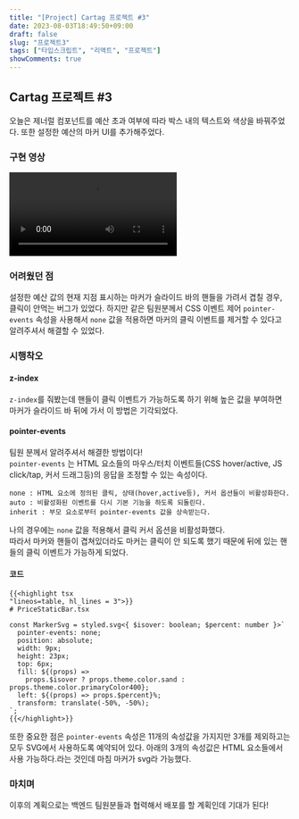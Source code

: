 ```yaml
---
title: "[Project] Cartag 프로젝트 #3"
date: 2023-08-03T18:49:50+09:00
draft: false
slug: "프로젝트3"
tags: ["타입스크립트", "리액트", "프로젝트"]
showComments: true
---
```


## Cartag 프로젝트 #3

오늘은 제너럴 컴포넌트를 예산 초과 여부에 따라 박스 내의 텍스트와 색상을 바꿔주었다. 또한 설정한 예산의 마커 UI를 추가해주었다.

### 구현 영상

<video controls>
  <source src="
https://github.com/kimdaye77/Hugo-blog/assets/63107805/402b4cb1-65df-4cb5-a3f4-59e2dc0d45c4" type="video/mp4" />
</video>

### 어려웠던 점

설정한 예산 값의 현재 지점 표시하는 마커가 슬라이드 바의 핸들을 가려서 겹칠 경우, 클릭이 안먹는 버그가 있었다.
하지만 같은 팀원분께서 CSS 이벤트 제어 `pointer-events` 속성을 사용해서 `none` 값을 적용하면 마커의 클릭 이벤트를 제거할 수 있다고 알려주셔서 해결할 수 있었다.

### 시행착오

#### z-index

`z-index`를 줘봤는데 핸들이 클릭 이벤트가 가능하도록 하기 위해 높은 값을 부여하면 마커가 슬라이드 바 뒤에 가서 이 방법은 기각되었다.

#### pointer-events

팀원 분께서 알려주셔서 해결한 방법이다!<br>
`pointer-events` 는 HTML 요소들의 마우스/터치 이벤트들(CSS hover/active, JS click/tap, 커서 드래그등)의 응답을 조정할 수 있는 속성이다.

```
none : HTML 요소에 정의된 클릭, 상태(hover,active등), 커서 옵션들이 비활성화한다.
auto : 비활성화된 이벤트를 다시 기본 기능을 하도록 되돌린다.
inherit : 부모 요소로부터 pointer-events 값을 상속받는다.
```

나의 경우에는 `none` 값을 적용해서 클릭 커서 옵션을 비활성화했다.<br>
따라서 마커와 핸들이 겹쳐있더라도 마커는 클릭이 안 되도록 했기 때문에 뒤에 있는 핸들의 클릭 이벤트가 가능하게 되었다.

#### 코드

```
{{<highlight tsx
"lineos=table, hl_lines = 3">}}
# PriceStaticBar.tsx

const MarkerSvg = styled.svg<{ $isover: boolean; $percent: number }>`
  pointer-events: none;
  position: absolute;
  width: 9px;
  height: 23px;
  top: 6px;
  fill: ${(props) =>
    props.$isover ? props.theme.color.sand : props.theme.color.primaryColor400};
  left: ${(props) => props.$percent}%;
  transform: translate(-50%, -50%);
`;
{{</highlight>}}
```

또한 중요한 점은 `pointer-events` 속성은 11개의 속성값을 가지지만 3개를 제외하고는 모두 SVG에서 사용하도록 예약되어 있다. 아래의 3개의 속성값은 HTML 요소들에서 사용 가능하다.라는 것인데 마침 마커가 svg라 가능했다.

### 마치며

이후의 계획으로는 백엔드 팀원분들과 협력해서 배포를 할 계획인데 기대가 된다!
